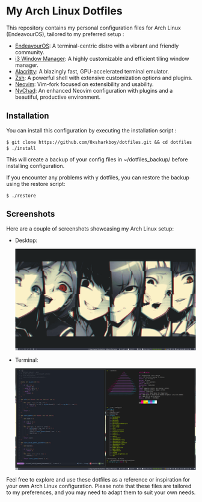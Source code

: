 # My Arch Linux Dotfiles

This repository contains my personal configuration files for Arch Linux (EndeavourOS), tailored to my preferred setup :

- [EndeavourOS](https://endeavouros.com/): A terminal-centric distro with a vibrant and friendly community.
- [i3 Window Manager](https://i3wm.org/): A highly customizable and efficient tiling window manager.
- [Alacritty](https://github.com/alacritty/alacritty): A blazingly fast, GPU-accelerated terminal emulator.
- [Zsh](https://www.zsh.org/): A powerful shell with extensive customization options and plugins.
- [Neovim](https://github.com/neovim/neovim): Vim-fork focused on extensibility and usability.
- [NvChad](https://github.com/NvChad/NvChad): An enhanced Neovim configuration with plugins and a beautiful, productive environment.

## Installation
You can install this configuration by executing the installation script :
```
$ git clone https://github.com/0xsharkboy/dotfiles.git && cd dotfiles
$ ./install
```
This will create a backup of your config files in ~/dotfiles_backup/ before installing configuration.

If you encounter any problems with y dotfiles, you can restore the backup using the restore script:
```
$ ./restore
```

## Screenshots

Here are a couple of screenshots showcasing my Arch Linux setup:

- Desktop:
  
  ![Screenshot 1](screenshots/desktop.png)


- Terminal:
  
  ![Screenshot 2](screenshots/terminal.png)

Feel free to explore and use these dotfiles as a reference or inspiration for your own Arch Linux configuration. Please note that these files are tailored to my preferences, and you may need to adapt them to suit your own needs.
